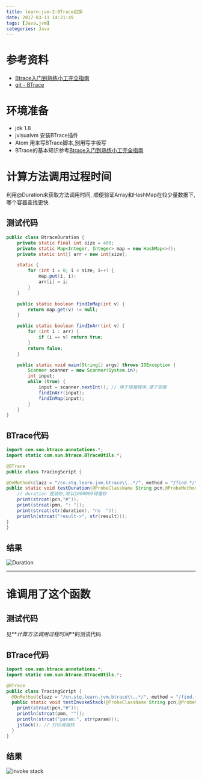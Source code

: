 ```yaml
---
title: learn-jvm-2-BTrace初探
date: 2017-03-11 14:21:49
tags: [Java,jvm]
categories: Java
---
```


# 参考资料
* [Btrace入门到熟练小工完全指南](http://calvin1978.blogcn.com/articles/btrace1.html)
* [git - BTrace](https://github.com/btraceio/btrace)

# 环境准备
* jdk 1.8
* jvisualvm 安装BTrace插件
* Atom 用来写BTrace脚本,别用写字板写
* BTrace的基本知识参考[Btrace入门到熟练小工完全指南](http://calvin1978.blogcn.com/articles/btrace1.html)

# 计算方法调用过程时间
利用@Duration来获取方法调用时间, 顺便验证Array和HashMap在较少量数据下,哪个容器查找更快.
## 测试代码
```java
public class BtraceDuration {
    private static final int size = 400;
    private static Map<Integer, Integer> map = new HashMap<>();
    private static int[] arr = new int[size];

    static {
        for (int i = 0; i < size; i++) {
            map.put(i, i);
            arr[i] = i;
        }
    }

    public static boolean findInMap(int v) {
        return map.get(v) != null;
    }

    public static boolean findInArr(int v) {
        for (int i : arr) {
            if (i == v) return true;
        }
        return false;
    }

    public static void main(String[] args) throws IOException {
        Scanner scanner = new Scanner(System.in);
        int input;
        while (true) {
            input = scanner.nextInt(); // 用于阻塞程序,便于观察
            findInArr(input);
            findInMap(input);
        }
    }
}
```

## BTrace代码
```java
import com.sun.btrace.annotations.*;
import static com.sun.btrace.BTraceUtils.*;

@BTrace
public class TracingScript {

@OnMethod(clazz = "/cn.stq.learn.jvm.btrace\\..*/", method = "/find.*/", location = @Location(Kind.RETURN))
public static void testDuration(@ProbeClassName String pcn,@ProbeMethodName String pmn,  @Duration long duration, @Return boolean result) {
    // duration 是纳秒,除以1000000得毫秒
    print(strcat(pcn,"#"));
    print(strcat(pmn, ": "));
    print(strcat(str(duration), "ns  "));
    println(strcat("result->", str(result)));
}
}
```

## 结果
![Duration](/img/learn-jvn-2/Duration.png)

***
# 谁调用了这个函数

## 测试代码
见**_计算方法调用过程时间_**的测试代码

## BTrace代码
```java
import com.sun.btrace.annotations.*;
import static com.sun.btrace.BTraceUtils.*;

@BTrace
public class TracingScript {
  @OnMethod(clazz = "/cn.stq.learn.jvm.btrace\\..*/", method = "/find.*/")
  public static void testInvokeStack(@ProbeClassName String pcn,@ProbeMethodName String pmn, int param) {
    print(strcat(pcn,"#"));
    println(strcat(pmn, ""));
    println(strcat("param:", str(param)));
    jstack(); // 打印调用栈
  }
}
```

## 结果
![invoke stack](/img/learn-jvn-2/invoke-stack.png)


